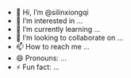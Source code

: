 - 👋 Hi, I’m @silinxiongqi
- 👀 I’m interested in ...
- 🌱 I’m currently learning ...
- 💞️ I’m looking to collaborate on ...
- 📫 How to reach me ...
- 😄 Pronouns: ...
- ⚡ Fun fact: ...

<!---
silinxiongqi/silinxiongqi is a ✨ special ✨ repository because its `README.md` (this file) appears on your GitHub profile.
You can click the Preview link to take a look at your changes.
--->

